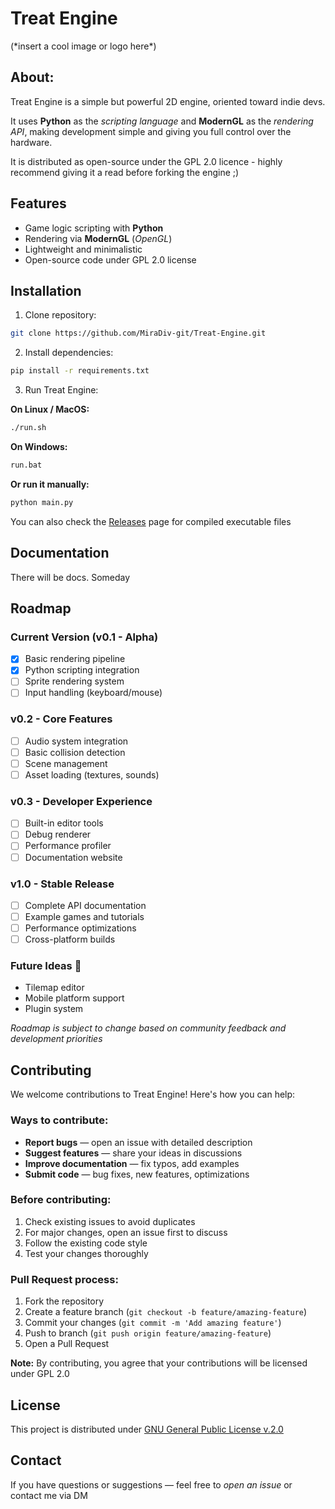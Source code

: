 # Treat Engine

(\*insert a cool image or logo here*)



## **About:**  
Treat Engine is a simple but powerful 2D engine, oriented toward indie devs.

It uses **Python** as the *scripting language* and **ModernGL** as the *rendering API*,
making development simple and giving you full control over the hardware.

It is distributed as open-source under the GPL 2.0 licence - highly recommend 
giving it a read before forking the engine ;)



## Features

- Game logic scripting with **Python**
- Rendering via **ModernGL** (*OpenGL*)
- Lightweight and minimalistic
- Open-source code under GPL 2.0 license



## Installation

1. Clone repository:  
```bash
git clone https://github.com/MiraDiv-git/Treat-Engine.git
```

2. Install dependencies:
```bash
pip install -r requirements.txt
```

3. Run Treat Engine:

**On Linux / MacOS:**
```bash
./run.sh
```
**On Windows:**
```bash
run.bat
```
**Or run it manually:**
```bash
python main.py
```
You can also check the [Releases](https://github.com/MiraDiv-git/Treat-Engine/releases) page for 
compiled executable files



## Documentation
There will be docs. Someday



## Roadmap

### Current Version (v0.1 - Alpha)
- [x] Basic rendering pipeline
- [x] Python scripting integration  
- [ ] Sprite rendering system
- [ ] Input handling (keyboard/mouse)

### v0.2 - Core Features
- [ ] Audio system integration
- [ ] Basic collision detection
- [ ] Scene management
- [ ] Asset loading (textures, sounds)

### v0.3 - Developer Experience  
- [ ] Built-in editor tools
- [ ] Debug renderer
- [ ] Performance profiler
- [ ] Documentation website

### v1.0 - Stable Release
- [ ] Complete API documentation
- [ ] Example games and tutorials
- [ ] Performance optimizations
- [ ] Cross-platform builds

### Future Ideas 💭
- Tilemap editor
- Mobile platform support
- Plugin system

*Roadmap is subject to change based on community feedback and development priorities*



## Contributing

We welcome contributions to Treat Engine! Here's how you can help:

### Ways to contribute:
- **Report bugs** — open an issue with detailed description
- **Suggest features** — share your ideas in discussions
- **Improve documentation** — fix typos, add examples
- **Submit code** — bug fixes, new features, optimizations

### Before contributing:
1. Check existing issues to avoid duplicates
2. For major changes, open an issue first to discuss
3. Follow the existing code style
4. Test your changes thoroughly

### Pull Request process:
1. Fork the repository
2. Create a feature branch (`git checkout -b feature/amazing-feature`)
3. Commit your changes (`git commit -m 'Add amazing feature'`)
4. Push to branch (`git push origin feature/amazing-feature`)
5. Open a Pull Request

**Note:** By contributing, you agree that your contributions will be licensed under GPL 2.0



## License
This project is distributed under [GNU General Public License v.2.0](LICENSE)



## Contact
If you have questions or suggestions — feel free to *open an issue*
or contact me via DM